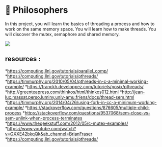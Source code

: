 #  :monocle_face:	 Philosophers
 In this project, you will learn the basics of threading a process and how to work on the same memory space. You will learn how to make threads. You will discover the mutex, semaphore and shared memory.

 <img src="https://github.com/nowl01/">



## resources :
   
*https://computing.llnl.gov/tutorials/parallel_comp/
*https://computing.llnl.gov/tutorials/pthreads/
*https://timmurphy.org/2010/05/04/pthreads-in-c-a-minimal-working-example/
*https://franckh.developpez.com/tutoriels/posix/pthreads/
*http://greenteapress.com/thinkos/html/thinkos012.html
*http://jean-luc.massat.perso.luminy.univ-amu.fr/ens/docs/thread-sem.html
*https://timmurphy.org/2014/04/26/using-fork-in-cc-a-minimum-working-example/
*https://stackoverflow.com/questions/876605/multiple-child-process
*https://stackoverflow.com/questions/9537068/sem-close-vs-sem-unlink-when-process-terminates
*https://www.thegeekstuff.com/2012/05/c-mutex-examples/
*https://www.youtube.com/watch?v=GXXE42bkqQk&ab_channel=BrianFraser
*https://computing.llnl.gov/tutorials/pthreads/
